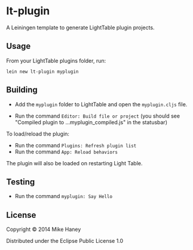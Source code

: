# lt-plugin

A Leiningen template to generate LightTable plugin projects.

## Usage

From your LightTable plugins folder, run:

`lein new lt-plugin myplugin`

## Building

* Add the `myplugin` folder to LightTable and open the `myplugin.cljs` file.

* Run the command `Editor: Build file or project` (you should see "Compiled plugin to ...myplugin_compiled.js" in the statusbar)

To load/reload the plugin:

* Run the command `Plugins: Refresh plugin list`
* Run the command `App: Reload behaviors`

The plugin will also be loaded on restarting Light Table.

## Testing

* Run the command `myplugin: Say Hello`


## License

Copyright © 2014 Mike Haney

Distributed under the Eclipse Public License 1.0
